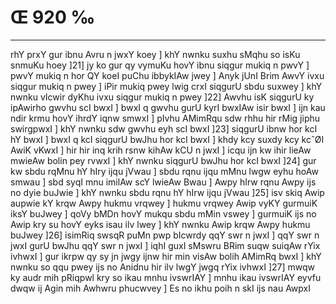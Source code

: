 # Œ 920 ‰
---
rhY prxY gur ibnu Avru n jwxY koey ] khY nwnku suxhu sMqhu so isKu snmuKu
hoey ]21] jy ko gur qy vymuKu hovY ibnu siqgur mukiq n pwvY ] pwvY mukiq n
hor QY koeI puChu ibbykIAw jwey ] Anyk jUnI Brim AwvY ivxu siqgur mukiq
n pwey ] iPir mukiq pwey lwig crxI siqgurU sbdu suxwey ] khY nwnku
vIcwir dyKhu ivxu siqgur mukiq n pwey ]22] Awvhu isK siqgurU ky
ipAwirho gwvhu scI bwxI ] bwxI q gwvhu gurU kyrI bwxIAw isir bwxI ]
ijn kau ndir krmu hovY ihrdY iqnw smwxI ] pIvhu AMimRqu sdw rhhu hir
rMig jiphu swirgpwxI ] khY nwnku sdw gwvhu eyh scI bwxI ]23]
siqgurU ibnw hor kcI hY bwxI ] bwxI q kcI siqgurU bwJhu hor kcI bwxI
] khdy kcy suxdy kcy kcˆØI AwiK vKwxI ] hir hir inq krih rsnw
kihAw kCU n jwxI ] icqu ijn kw ihir lieAw mwieAw bolin pey rvwxI
] khY nwnku siqgurU bwJhu hor kcI bwxI ]24] gur kw sbdu rqMnu hY hIry
ijqu jVwau ] sbdu rqnu ijqu mMnu lwgw eyhu hoAw smwau ] sbd syqI mnu
imilAw scY lwieAw Bwau ] Awpy hIrw rqnu Awpy ijs no dyie buJwie ] khY
nwnku sbdu rqnu hY hIrw ijqu jVwau ]25] isv skiq Awip aupwie kY
krqw Awpy hukmu vrqwey ] hukmu vrqwey Awip vyKY gurmuiK iksY buJwey ]
qoVy bMDn hovY mukqu sbdu mMin vswey ] gurmuiK ijs no Awip kry su hovY
eyks isau ilv lwey ] khY nwnku Awip krqw Awpy hukmu buJwey ]26]
isimRiq swsqR puMn pwp bIcwrdy qqY swr n jwxI ] qqY swr n jwxI gurU
bwJhu qqY swr n jwxI ] iqhI guxI sMswru BRim suqw suiqAw rYix ivhwxI ]
gur ikrpw qy sy jn jwgy ijnw hir min visAw bolih AMimRq bwxI ] khY
nwnku so qqu pwey ijs no Anidnu hir ilv lwgY jwgq rYix ivhwxI ]27]
mwqw ky audr mih pRiqpwl kry so ikau mnhu ivswrIAY ] mnhu ikau
ivswrIAY eyvfu dwqw ij Agin mih Awhwru phucwvey ] Es no ikhu poih n
skI ijs nau AwpxI
####
